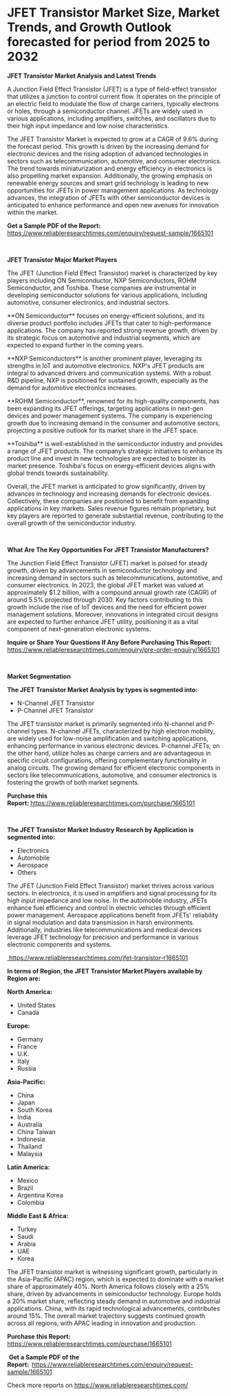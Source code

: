 <p><h1>JFET Transistor Market Size, Market Trends, and Growth Outlook forecasted for period from 2025 to 2032</h1></p><p><strong>JFET Transistor Market Analysis and Latest Trends</strong></p>
<p><p>A Junction Field Effect Transistor (JFET) is a type of field-effect transistor that utilizes a junction to control current flow. It operates on the principle of an electric field to modulate the flow of charge carriers, typically electrons or holes, through a semiconductor channel. JFETs are widely used in various applications, including amplifiers, switches, and oscillators due to their high input impedance and low noise characteristics.</p><p>The JFET Transistor Market is expected to grow at a CAGR of 9.6% during the forecast period. This growth is driven by the increasing demand for electronic devices and the rising adoption of advanced technologies in sectors such as telecommunication, automotive, and consumer electronics. The trend towards miniaturization and energy efficiency in electronics is also propelling market expansion. Additionally, the growing emphasis on renewable energy sources and smart grid technology is leading to new opportunities for JFETs in power management applications. As technology advances, the integration of JFETs with other semiconductor devices is anticipated to enhance performance and open new avenues for innovation within the market.</p></p>
<p><strong>Get a Sample PDF of the Report:&nbsp;</strong> <a href="https://www.reliableresearchtimes.com/enquiry/request-sample/1665101?utm_campaign=2273&utm_medium=2&utm_source=Github&utm_content=ia&utm_term=06032025&utm_id=jfet-transistor">https://www.reliableresearchtimes.com/enquiry/request-sample/1665101</a></p>
<p>&nbsp;</p>
<p><strong>JFET Transistor Major Market Players</strong></p>
<p><p>The JFET (Junction Field Effect Transistor) market is characterized by key players including ON Semiconductor, NXP Semiconductors, ROHM Semiconductor, and Toshiba. These companies are instrumental in developing semiconductor solutions for various applications, including automotive, consumer electronics, and industrial sectors.</p><p>**ON Semiconductor** focuses on energy-efficient solutions, and its diverse product portfolio includes JFETs that cater to high-performance applications. The company has reported strong revenue growth, driven by its strategic focus on automotive and industrial segments, which are expected to expand further in the coming years.</p><p>**NXP Semiconductors** is another prominent player, leveraging its strengths in IoT and automotive electronics. NXP's JFET products are integral to advanced drivers and communication systems. With a robust R&D pipeline, NXP is positioned for sustained growth, especially as the demand for automotive electronics increases.</p><p>**ROHM Semiconductor**, renowned for its high-quality components, has been expanding its JFET offerings, targeting applications in next-gen devices and power management systems. The company is experiencing growth due to increasing demand in the consumer and automotive sectors, projecting a positive outlook for its market share in the JFET space.</p><p>**Toshiba** is well-established in the semiconductor industry and provides a range of JFET products. The company’s strategic initiatives to enhance its product line and invest in new technologies are expected to bolster its market presence. Toshiba's focus on energy-efficient devices aligns with global trends towards sustainability.</p><p>Overall, the JFET market is anticipated to grow significantly, driven by advances in technology and increasing demands for electronic devices. Collectively, these companies are positioned to benefit from expanding applications in key markets. Sales revenue figures remain proprietary, but key players are reported to generate substantial revenue, contributing to the overall growth of the semiconductor industry.</p></p>
<p>&nbsp;</p>
<p><strong>What Are The Key Opportunities For JFET Transistor Manufacturers?</strong></p>
<p><p>The Junction Field Effect Transistor (JFET) market is poised for steady growth, driven by advancements in semiconductor technology and increasing demand in sectors such as telecommunications, automotive, and consumer electronics. In 2023, the global JFET market was valued at approximately $1.2 billion, with a compound annual growth rate (CAGR) of around 5.5% projected through 2030. Key factors contributing to this growth include the rise of IoT devices and the need for efficient power management solutions. Moreover, innovations in integrated circuit designs are expected to further enhance JFET utility, positioning it as a vital component of next-generation electronic systems.</p></p>
<p><strong>Inquire or Share Your Questions If Any Before Purchasing This Report:</strong> <a href="https://www.reliableresearchtimes.com/enquiry/pre-order-enquiry/1665101?utm_campaign=2273&utm_medium=2&utm_source=Github&utm_content=ia&utm_term=06032025&utm_id=jfet-transistor">https://www.reliableresearchtimes.com/enquiry/pre-order-enquiry/1665101</a></p>
<p>&nbsp;</p>
<p><strong>Market Segmentation</strong></p>
<p><strong>The JFET Transistor Market Analysis by types is segmented into:</strong></p>
<p><ul><li>N-Channel JFET Transistor</li><li>P-Channel JFET Transistor</li></ul></p>
<p><p>The JFET transistor market is primarily segmented into N-channel and P-channel types. N-channel JFETs, characterized by high electron mobility, are widely used for low-noise amplification and switching applications, enhancing performance in various electronic devices. P-channel JFETs, on the other hand, utilize holes as charge carriers and are advantageous in specific circuit configurations, offering complementary functionality in analog circuits. The growing demand for efficient electronic components in sectors like telecommunications, automotive, and consumer electronics is fostering the growth of both market segments.</p></p>
<p><strong>Purchase this Report:&nbsp;</strong><a href="https://www.reliableresearchtimes.com/purchase/1665101?utm_campaign=2273&utm_medium=2&utm_source=Github&utm_content=ia&utm_term=06032025&utm_id=jfet-transistor">https://www.reliableresearchtimes.com/purchase/1665101</a></p>
<p>&nbsp;</p>
<p><strong>The JFET Transistor Market Industry Research by Application is segmented into:</strong></p>
<p><ul><li>Electronics</li><li>Automobile</li><li>Aerospace</li><li>Others</li></ul></p>
<p><p>The JFET (Junction Field Effect Transistor) market thrives across various sectors. In electronics, it is used in amplifiers and signal processing for its high input impedance and low noise. In the automobile industry, JFETs enhance fuel efficiency and control in electric vehicles through efficient power management. Aerospace applications benefit from JFETs' reliability in signal modulation and data transmission in harsh environments. Additionally, industries like telecommunications and medical devices leverage JFET technology for precision and performance in various electronic components and systems.</p></p>
<p><a href="https://www.reliableresearchtimes.com/jfet-transistor-r1665101?utm_campaign=2273&utm_medium=2&utm_source=Github&utm_content=ia&utm_term=06032025&utm_id=jfet-transistor">&nbsp;https://www.reliableresearchtimes.com/jfet-transistor-r1665101</a></p>
<p><strong>In terms of Region, the JFET Transistor Market Players available by Region are:</strong></p>
<p>
    <p> <strong> North America: </strong>
        <ul>
            <li>United States</li>
            <li>Canada</li>
        </ul>
        </p> 
    <p> <strong> Europe: </strong>
        <ul>
            <li>Germany</li>
            <li>France</li>
            <li>U.K.</li>
            <li>Italy</li>
            <li>Russia</li>
        </ul>
        </p> 
    <p> <strong> Asia-Pacific: </strong>
        <ul>
            <li>China</li>
            <li>Japan</li>
            <li>South Korea</li>
            <li>India</li>
            <li>Australia</li>
            <li>China Taiwan</li>
            <li>Indonesia</li>
            <li>Thailand</li>
            <li>Malaysia</li>
        </ul>
        </p> 
    <p> <strong> Latin America: </strong>
        <ul>
            <li>Mexico</li>
            <li>Brazil</li>
            <li>Argentina Korea</li>
            <li>Colombia</li>
        </ul>
        </p> 
    <p> <strong> Middle East & Africa: </strong>
        <ul>
            <li>Turkey</li>
            <li>Saudi</li>
            <li>Arabia</li>
            <li>UAE</li>
            <li>Korea</li>
        </ul>
    </p>
    </p>
<p><p>The JFET transistor market is witnessing significant growth, particularly in the Asia-Pacific (APAC) region, which is expected to dominate with a market share of approximately 40%. North America follows closely with a 25% share, driven by advancements in semiconductor technology. Europe holds a 20% market share, reflecting steady demand in automotive and industrial applications. China, with its rapid technological advancements, contributes around 15%. The overall market trajectory suggests continued growth across all regions, with APAC leading in innovation and production.</p></p>
<p><strong>Purchase this Report: </strong><a href="https://www.reliableresearchtimes.com/purchase/1665101?utm_campaign=2273&utm_medium=2&utm_source=Github&utm_content=ia&utm_term=06032025&utm_id=jfet-transistor">https://www.reliableresearchtimes.com/purchase/1665101</a></p>
<p>&nbsp;<strong>Get a Sample PDF of the Report:&nbsp;&nbsp;</strong><a href="https://www.reliableresearchtimes.com/enquiry/request-sample/1665101?utm_campaign=2273&utm_medium=2&utm_source=Github&utm_content=ia&utm_term=06032025&utm_id=jfet-transistor">https://www.reliableresearchtimes.com/enquiry/request-sample/1665101</a></p>
<p><strong></strong></p>
<p>Check more reports on <a href="https://www.reliableresearchtimes.com/?utm_campaign=2273&utm_medium=2&utm_source=Github&utm_content=ia&utm_term=06032025&utm_id=jfet-transistor">https://www.reliableresearchtimes.com/</a></p>